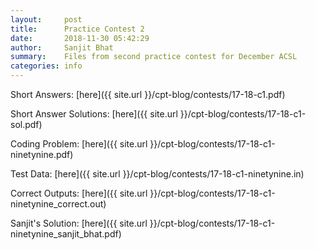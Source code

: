 ```yaml
---
layout:     post
title:      Practice Contest 2
date:       2018-11-30 05:42:29
author:     Sanjit Bhat
summary:    Files from second practice contest for December ACSL
categories: info
---
```


Short Answers: [here]({{ site.url }}/cpt-blog/contests/17-18-c1.pdf)

Short Answer Solutions: [here]({{ site.url }}/cpt-blog/contests/17-18-c1-sol.pdf)

Coding Problem: [here]({{ site.url }}/cpt-blog/contests/17-18-c1-ninetynine.pdf)

Test Data: [here]({{ site.url }}/cpt-blog/contests/17-18-c1-ninetynine.in)

Correct Outputs: [here]({{ site.url }}/cpt-blog/contests/17-18-c1-ninetynine_correct.out)

Sanjit's Solution: [here]({{ site.url }}/cpt-blog/contests/17-18-c1-ninetynine_sanjit_bhat.pdf)